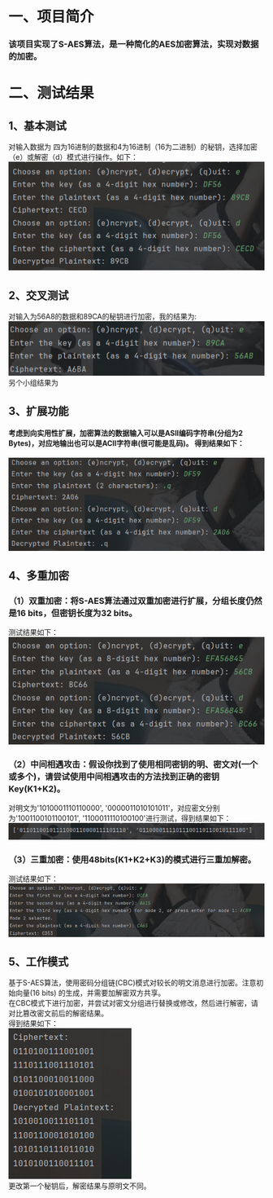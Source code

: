 # 一、项目简介 
### 该项目实现了S-AES算法，是一种简化的AES加密算法，实现对数据的加密。 
# 二、测试结果 
## 1、基本测试 
对输入数据为 四为16进制的数据和4为16进制（16为二进制）的秘钥，选择加密（e）或解密（d）模式进行操作。如下：  
![image](https://github.com/douge999/S-AES/blob/main/image/saes.png)  
## 2、交叉测试 
对输入为56A8的数据和89CA的秘钥进行加密，我的结果为:  
![image](https://github.com/douge999/S-AES/blob/main/image/jiacha1.png)  
另个小组结果为  
## 3、扩展功能 
#### 考虑到向实用性扩展，加密算法的数据输入可以是ASII编码字符串(分组为2 Bytes)，对应地输出也可以是ACII字符串(很可能是乱码)。 得到结果如下：  
![image](https://github.com/douge999/S-AES/blob/main/image/kuozhan.png)  
## 4、多重加密 
### （1）双重加密：将S-AES算法通过双重加密进行扩展，分组长度仍然是16 bits，但密钥长度为32 bits。 
测试结果如下：  
![image](https://github.com/douge999/S-AES/blob/main/image/double_saes.png)  
### （2）中间相遇攻击：假设你找到了使用相同密钥的明、密文对(一个或多个)，请尝试使用中间相遇攻击的方法找到正确的密钥Key(K1+K2)。  
对明文为'1010001110110000', '0000011010101011'，对应密文分别为'1001100101100101', '1100011110100100'进行测试，得到结果如下：  
![image](https://github.com/douge999/S-AES/blob/main/image/zhogjiangongjixiangyu.png)  
### （3）三重加密：使用48bits(K1+K2+K3)的模式进行三重加解密。  
测试结果如下：  
![image](https://github.com/douge999/S-AES/blob/main/image/triple_saes.png)  
## 5、工作模式
基于S-AES算法，使用密码分组链(CBC)模式对较长的明文消息进行加密。注意初始向量(16 bits) 的生成，并需要加解密双方共享。   
在CBC模式下进行加密，并尝试对密文分组进行替换或修改，然后进行解密，请对比篡改密文前后的解密结果。  
得到结果如下：  
![image](https://github.com/douge999/S-AES/blob/main/image/cbc.png)  
更改第一个秘钥后，解密结果与原明文不同。  
